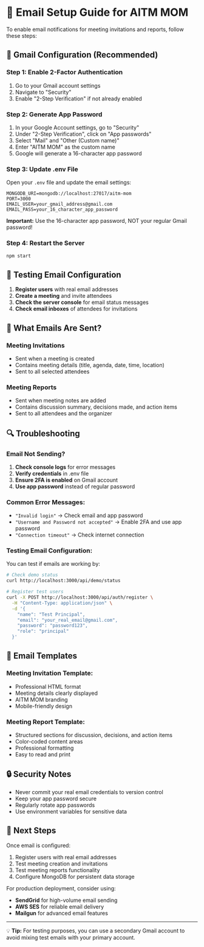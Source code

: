 # 📧 Email Setup Guide for AITM MOM

To enable email notifications for meeting invitations and reports, follow these steps:

## 🔧 Gmail Configuration (Recommended)

### Step 1: Enable 2-Factor Authentication
1. Go to your Gmail account settings
2. Navigate to "Security"
3. Enable "2-Step Verification" if not already enabled

### Step 2: Generate App Password
1. In your Google Account settings, go to "Security"
2. Under "2-Step Verification", click on "App passwords"
3. Select "Mail" and "Other (Custom name)"
4. Enter "AITM MOM" as the custom name
5. Google will generate a 16-character app password

### Step 3: Update .env File
Open your `.env` file and update the email settings:

```env
MONGODB_URI=mongodb://localhost:27017/aitm-mom
PORT=3000
EMAIL_USER=your_gmail_address@gmail.com
EMAIL_PASS=your_16_character_app_password
```

**Important:** Use the 16-character app password, NOT your regular Gmail password!

### Step 4: Restart the Server
```bash
npm start
```

## 🧪 Testing Email Configuration

1. **Register users** with real email addresses
2. **Create a meeting** and invite attendees
3. **Check the server console** for email status messages
4. **Check email inboxes** of attendees for invitations

## 📧 What Emails Are Sent?

### Meeting Invitations
- Sent when a meeting is created
- Contains meeting details (title, agenda, date, time, location)
- Sent to all selected attendees

### Meeting Reports
- Sent when meeting notes are added
- Contains discussion summary, decisions made, and action items
- Sent to all attendees and the organizer

## 🔍 Troubleshooting

### Email Not Sending?
1. **Check console logs** for error messages
2. **Verify credentials** in .env file
3. **Ensure 2FA is enabled** on Gmail account
4. **Use app password** instead of regular password

### Common Error Messages:
- `"Invalid login"` → Check email and app password
- `"Username and Password not accepted"` → Enable 2FA and use app password
- `"Connection timeout"` → Check internet connection

### Testing Email Configuration:
You can test if emails are working by:

```bash
# Check demo status
curl http://localhost:3000/api/demo/status

# Register test users
curl -X POST http://localhost:3000/api/auth/register \
  -H "Content-Type: application/json" \
  -d '{
    "name": "Test Principal",
    "email": "your_real_email@gmail.com",
    "password": "password123",
    "role": "principal"
  }'
```

## 🌟 Email Templates

### Meeting Invitation Template:
- Professional HTML format
- Meeting details clearly displayed
- AITM MOM branding
- Mobile-friendly design

### Meeting Report Template:
- Structured sections for discussion, decisions, and action items
- Color-coded content areas
- Professional formatting
- Easy to read and print

## 🔒 Security Notes

- Never commit your real email credentials to version control
- Keep your app password secure
- Regularly rotate app passwords
- Use environment variables for sensitive data

## 🚀 Next Steps

Once email is configured:
1. Register users with real email addresses
2. Test meeting creation and invitations
3. Test meeting reports functionality
4. Configure MongoDB for persistent data storage

For production deployment, consider using:
- **SendGrid** for high-volume email sending
- **AWS SES** for reliable email delivery
- **Mailgun** for advanced email features

---

💡 **Tip:** For testing purposes, you can use a secondary Gmail account to avoid mixing test emails with your primary account.
